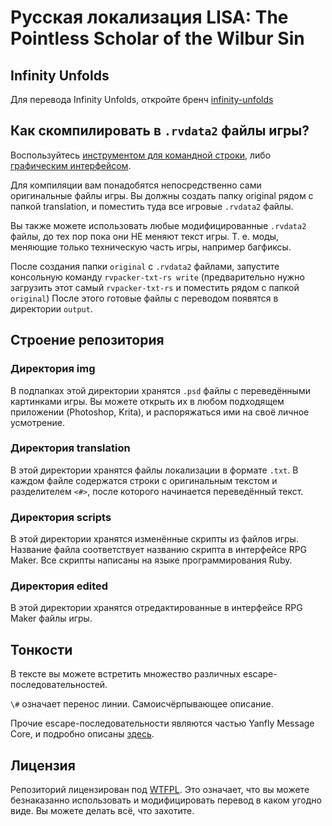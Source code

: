 # Русская локализация LISA: The Pointless Scholar of the Wilbur Sin

## Infinity Unfolds

Для перевода Infinity Unfolds, откройте бренч [infinity-unfolds](https://github.com/savannstm/sotws-translation/tree/infinity-unfolds)

## Как скомпилировать в `.rvdata2` файлы игры?

Воспользуйтесь [инструментом для командной строки](https://github.com/savannstm/rvpacker-txt-rs), либо [графическим интерфейсом](https://github.com/savannstm/rpgmtranslate).

Для компиляции вам понадобятся непосредственно сами оригинальные файлы игры. Вы должны создать папку original рядом с папкой translation, и поместить туда все игровые `.rvdata2` файлы.

Вы также можете использовать любые модифицированные `.rvdata2` файлы, до тех пор пока они НЕ меняют текст игры. Т. е. моды, меняющие только техническую часть игры, например багфиксы.

После создания папки `original` с `.rvdata2` файлами, запустите консольную команду `rvpacker-txt-rs write` (предварительно нужно загрузить этот самый `rvpacker-txt-rs` и поместить рядом с папкой `original`)
После этого готовые файлы с переводом появятся в директории `output`.

## Строение репозитория

### Директория img

В подпапках этой директории хранятся `.psd` файлы с переведёнными картинками игры. Вы можете открыть их в любом подходящем приложении (Photoshop, Krita), и распоряжаться ими на своё личное усмотрение.

### Директория translation

В этой директории хранятся файлы локализации в формате `.txt`.
В каждом файле содержатся строки с оригинальным текстом и разделителем `<#>`, после которого начинается переведённый текст.

### Директория scripts

В этой директории хранятся изменённые скрипты из файлов игры.
Название файла соответствует названию скрипта в интерфейсе RPG Maker.
Все скрипты написаны на языке программирования Ruby.

### Директория edited

В этой директории хранятся отредактированные в интерфейсе RPG Maker файлы игры.

## Тонкости

В тексте вы можете встретить множество различных escape-последовательностей.

`\#` означает перенос линии. Самоисчёрпывающее описание.

Прочие escape-последовательности являются частью Yanfly Message Core, и подробно описаны [здесь](<http://www.yanfly.moe/wiki/Message_Core_(YEP)>).

## Лицензия

Репозиторий лицензирован под [WTFPL](http://www.wtfpl.net/).
Это означает, что вы можете безнаказанно использовать и модифицировать перевод в каком угодно виде. Вы можете делать всё, что захотите.
